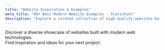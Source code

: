 ```yaml
---
title: "Website Inspiration & Examples"
meta_title: "80+ Best Modern Website Examples - Statichunt"
description: "Explore a curated collection of high-quality websites built with static site generators and visual builders like Framer and Webflow. Find inspiration for your next web project!"
---
```

Discover a diverse showcase of websites built with modern web technologies. <br/> Find inspiration and ideas for your next project.
